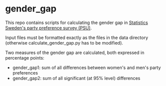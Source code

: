 # gender_gap

This repo contains scripts for calculating the gender gap in [Statistics Sweden's party preference survey (PSU)](https://www.scb.se/hitta-statistik/statistik-efter-amne/demokrati/partisympatier/partisympatiundersokningen-psu/).

Input files must be formatted exactly as the files in the data directory (otherwise calculate_gender_gap.py has to be modified).

Two measures of the gender gap are calculated, both expressed in percentage points:
* gender_gap1: sum of all differences between women's and men's party preferences
* gender_gap2: sum of all significant (at 95% level) differences
